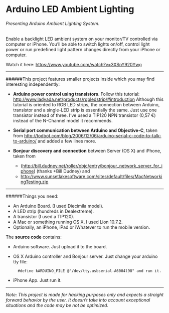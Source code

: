 Arduino LED Ambient Lighting
========================

###### Presenting Arduino Ambient Lighting System.

Enable a backlight LED ambient system on your monitor/TV controlled via computer or iPhone. You’ll be able to switch lights on/off, control light power or run predefined light pattern changes directly from your iPhone or computer.

Watch it here: https://www.youtube.com/watch?v=3XSnY920Ywg

*********

######This project features smaller projects inside which you may find interesting independently:

- **Arduino power control using transistors**. Follow this tutorial: http://www.ladyada.net/products/rgbledstrip/#introduction Although this tutorial is oriented to RGB LED strips, the connection between Arduino, transistor and a single-LED strip is essentially the same. Just use one transistor instead of three. I’ve used a TIP120 NPN transistor (0,57 €) instead of the N-Channel model it recommends.

- **Serial port communication between Arduino and Objective-C**, taken from http://todbot.com/blog/2006/12/06/arduino-serial-c-code-to-talk-to-arduino/ and added a few lines more.

- **Bonjour discovery and connection** between Server (OS X) and iPhone, taken from  
	- (http://bill.dudney.net/roller/objc/entry/bonjour_network_server_for_iphone) (thanks +Bill Dudney) and
	- http://www.sunsetlakesoftware.com/sites/default/files/MacNetworkingTesting.zip

***********

######Things you need:

- An Arduino Board. (I used Diecimila model).
- A LED strip (hundreds in Dealextreme).
- A transistor (I used a TIP120).
- A Mac or something running OS X. I used Lion 10.7.2.
- Optionally, an iPhone, iPad or iWhatever to run the mobile version.

The **source code** contains:

- Arduino software. Just upload it to the board.
- OS X Arduino controller and Bonjour server. Just change your arduino tty file:

		#define kARDUINO_FILE @"/dev/tty.usbserial-A6004l98" and run it.
		
- iPhone App. Just run it.


-----------

_Note: This project is made for hacking purposes only and expects a straight forward behavior by the user. It doesn’t take into account exceptional situations and the code may be not be optimized._